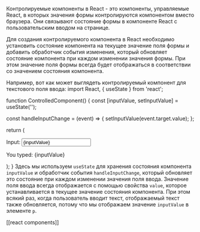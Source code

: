 Контролируемые компоненты в React - это компоненты, управляемые React, в которых значения формы контролируются компонентом вместо браузера. Они связывают состояние формы в компоненте React с пользовательским вводом на странице.

Для создания контролируемого компонента в React необходимо установить состояние компонента на текущее значение поля формы и добавить обработчик события изменения, который обновляет состояние компонента при каждом изменении значения формы. При этом значение поля формы всегда будет отображаться в соответствии со значением состояния компонента.

Например, вот как может выглядеть контролируемый компонент для текстового поля ввода:
import React, { useState } from 'react';

function ControlledComponent() {
  const [inputValue, setInputValue] = useState('');

  const handleInputChange = (event) => {
    setInputValue(event.target.value);
  };

  return (
    <div>
      <label>
        Input:
        <input type="text" value={inputValue} onChange={handleInputChange} />
      </label>
      <p>You typed: {inputValue}</p>
    </div>
  );
}
Здесь мы используем `useState` для хранения состояния компонента `inputValue` и обработчик события `handleInputChange`, который обновляет это состояние при каждом изменении значения поля ввода. Значение поля ввода всегда отображается с помощью свойства `value`, которое устанавливается в текущее значение состояния компонента. При этом всякий раз, когда пользователь вводит текст, отображаемый текст также обновляется, потому что мы отображаем значение `inputValue` в элементе `p`.

[[react components]]
